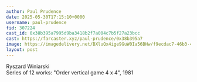 ```yaml
---
author: Paul Prudence
date: 2025-05-30T17:15:10+0000
username: paul-prudence
fid: 307224
cast_id: 0x38b395a7995d9ba3418b2f7a004c7b5f27a23bcc
cast: https://farcaster.xyz/paul-prudence/0x38b395a7
image: https://imagedelivery.net/BXluQx4ige9GuW0Ia56BHw/f9ecdac7-46b3-4fe3-c8a5-e89f7575d300/original
layout: post
---
```

Ryszard Winiarski  
Series of 12 works: "Order vertical game 4 x 4", 1981  

<img src='https://imagedelivery.net/BXluQx4ige9GuW0Ia56BHw/f9ecdac7-46b3-4fe3-c8a5-e89f7575d300/original' alt='' referrerpolicy='no-referrer'/>